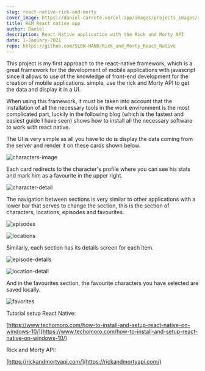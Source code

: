 ```yaml
---
slug: react-native-rick-and-morty
cover_image: https://daniel-carrete.vercel.app/images/projects_images/react_native_rick_and_morty/characters.png
title: R&M React native app
author: Daniel
description: React Native application with the Rick and Morty API
date: 1-January-2021
repo: https://github.com/SL0W-HAND/Rick_and_Morty_React_Native
---
```

This project is my first approach to the react-native framework, which is a great framework for the development of mobile applications with javascript since it allows to use of the knowledge of front-end development for the creation of mobile applications. simple, use the rick and Morty API to get the data and display it in a UI.


When using this framework, it must be taken into account that the installation of all the necessary tools in the work environment is the most complicated part, luckily in the following blog (which is the fastest and easiest guide I have seen) shows how to install all the necessary software to work with react native.


The UI is very simple as all you have to do is display the data coming from the server and render it on these cards shown below.

![characters-image](https://daniel-carrete.vercel.app/images/projects_images/react_native_rick_and_morty/characters.png)

Each card redirects to the character's profile where you can see his stats and mark him as a favourite in the upper right.

![character-detail](https://daniel-carrete.vercel.app/images/projects_images/react_native_rick_and_morty/character-detail.png)


The navigation between sections is very similar to other applications with a lower bar that serves to change the section, this is the section of characters, locations, episodes and favourites.

![episodes](https://daniel-carrete.vercel.app/images/projects_images/react_native_rick_and_morty/episodes.png)

![locations](https://daniel-carrete.vercel.app/images/projects_images/react_native_rick_and_morty/locations.png)

Similarly, each section has its details screen for each item.

![episode-details](https://daniel-carrete.vercel.app/images/projects_images/react_native_rick_and_morty/episode-details.png)

![location-detail](https://daniel-carrete.vercel.app/images/projects_images/react_native_rick_and_morty/location-detail.png)

And in the favourites section, the favourite characters you have selected are saved locally.

![favorites](https://daniel-carrete.vercel.app/images/projects_images/react_native_rick_and_morty/favorites.png)

Tutorial setup React Native:

[https://www.techomoro.com/how-to-install-and-setup-react-native-on-windows-10/](https://www.techomoro.com/how-to-install-and-setup-react-native-on-windows-10/) 

Rick and Morty API:

[https://rickandmortyapi.com/](https://rickandmortyapi.com/)